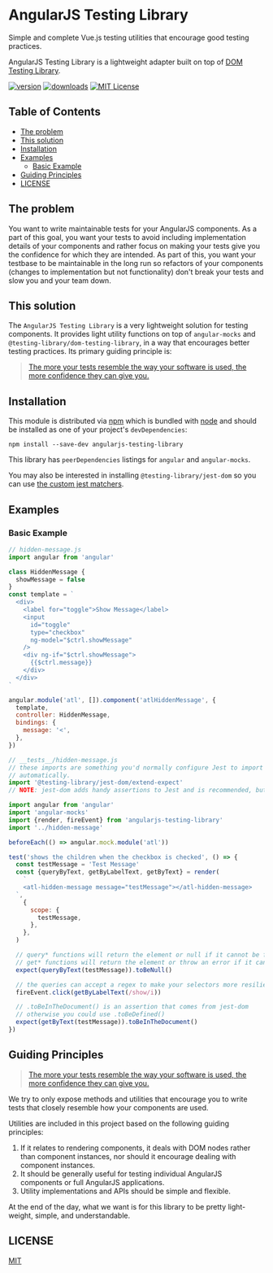 # AngularJS Testing Library

Simple and complete Vue.js testing utilities that encourage good testing
practices.

AngularJS Testing Library is a lightweight adapter built on top of
[DOM Testing Library](https://github.com/testing-library/dom-testing-library).

<!-- prettier-ignore-start -->
[![version][version-badge]][package] [![downloads][downloads-badge]][npmtrends]
[![MIT License][license-badge]][license]
<!-- prettier-ignore-end -->

## Table of Contents

<!-- START doctoc generated TOC please keep comment here to allow auto update -->
<!-- DON'T EDIT THIS SECTION, INSTEAD RE-RUN doctoc TO UPDATE -->

- [The problem](#the-problem)
- [This solution](#this-solution)
- [Installation](#installation)
- [Examples](#examples)
  - [Basic Example](#basic-example)
- [Guiding Principles](#guiding-principles)
- [LICENSE](#license)

<!-- END doctoc generated TOC please keep comment here to allow auto update -->

## The problem

You want to write maintainable tests for your AngularJS components. As a part of
this goal, you want your tests to avoid including implementation details of your
components and rather focus on making your tests give you the confidence for
which they are intended. As part of this, you want your testbase to be
maintainable in the long run so refactors of your components (changes to
implementation but not functionality) don't break your tests and slow you and
your team down.

## This solution

The `AngularJS Testing Library` is a very lightweight solution for testing
components. It provides light utility functions on top of `angular-mocks` and
`@testing-library/dom-testing-library`, in a way that encourages better testing
practices. Its primary guiding principle is:

> [The more your tests resemble the way your software is used, the more
> confidence they can give you.][guiding-principle]

## Installation

This module is distributed via [npm][npm] which is bundled with [node][node] and
should be installed as one of your project's `devDependencies`:

```
npm install --save-dev angularjs-testing-library
```

This library has `peerDependencies` listings for `angular` and `angular-mocks`.

You may also be interested in installing `@testing-library/jest-dom` so you can
use [the custom jest matchers](https://github.com/testing-library/jest-dom).

## Examples

### Basic Example

```js
// hidden-message.js
import angular from 'angular'

class HiddenMessage {
  showMessage = false
}
const template = `
  <div>
    <label for="toggle">Show Message</label>
    <input
      id="toggle"
      type="checkbox"
      ng-model="$ctrl.showMessage"
    />
    <div ng-if="$ctrl.showMessage">
      {{$ctrl.message}}
    </div>
  </div>
`

angular.module('atl', []).component('atlHiddenMessage', {
  template,
  controller: HiddenMessage,
  bindings: {
    message: '<',
  },
})

// __tests__/hidden-message.js
// these imports are something you'd normally configure Jest to import for you
// automatically.
import '@testing-library/jest-dom/extend-expect'
// NOTE: jest-dom adds handy assertions to Jest and is recommended, but not required

import angular from 'angular'
import 'angular-mocks'
import {render, fireEvent} from 'angularjs-testing-library'
import '../hidden-message'

beforeEach(() => angular.mock.module('atl'))

test('shows the children when the checkbox is checked', () => {
  const testMessage = 'Test Message'
  const {queryByText, getByLabelText, getByText} = render(
    `
    <atl-hidden-message message="testMessage"></atl-hidden-message>
  `,
    {
      scope: {
        testMessage,
      },
    },
  )

  // query* functions will return the element or null if it cannot be found
  // get* functions will return the element or throw an error if it cannot be found
  expect(queryByText(testMessage)).toBeNull()

  // the queries can accept a regex to make your selectors more resilient to content tweaks and changes.
  fireEvent.click(getByLabelText(/show/i))

  // .toBeInTheDocument() is an assertion that comes from jest-dom
  // otherwise you could use .toBeDefined()
  expect(getByText(testMessage)).toBeInTheDocument()
})
```

## Guiding Principles

> [The more your tests resemble the way your software is used, the more
> confidence they can give you.][guiding-principle]

We try to only expose methods and utilities that encourage you to write tests
that closely resemble how your components are used.

Utilities are included in this project based on the following guiding
principles:

1.  If it relates to rendering components, it deals with DOM nodes rather than
    component instances, nor should it encourage dealing with component
    instances.
2.  It should be generally useful for testing individual AngularJS components or
    full AngularJS applications.
3.  Utility implementations and APIs should be simple and flexible.

At the end of the day, what we want is for this library to be pretty
light-weight, simple, and understandable.

## LICENSE

[MIT](LICENSE)

<!-- prettier-ignore-start -->

[npm]: https://www.npmjs.com/
[node]: https://nodejs.org
[version-badge]: https://img.shields.io/npm/v/angularjs-testing-library.svg?style=flat-square
[package]: https://www.npmjs.com/package/angularjs-testing-library
[downloads-badge]: https://img.shields.io/npm/dm/angularjs-testing-library.svg?style=flat-square
[npmtrends]: http://www.npmtrends.com/angularjs-testing-library
[license-badge]: https://img.shields.io/npm/l/angular-testing-library.svg?style=flat-square
[license]: https://example.com
[guiding-principle]: https://twitter.com/kentcdodds/status/977018512689455106

<!-- prettier-ignore-end -->
